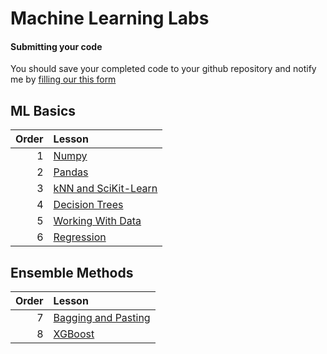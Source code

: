 # Machine Learning Labs

#### Submitting your code

You should save your completed code to your github repository and notify me by [filling our this form](https://forms.gle/U5HYHJdKaR5vDtSM9)

##

## ML Basics

| Order | Lesson                                         |
| ----: | :--------------------------------------------- |
|     1 | [Numpy](numpy.ipynb)                           |
|     2 | [Pandas](pandas.ipynb)                         |
|     3 | [kNN and SciKit-Learn](intro_to_sklearn.ipynb) |
|     4 | [Decision Trees](decision_trees.ipynb)         |
|     5 | [Working With Data](WorkingWithData.ipynb)     |
|     6 | [Regression](regression.ipynb)                 |



## Ensemble Methods

| Order | Lesson                                          |
| ----: | :---------------------------------------------- |
|     7 | [Bagging and Pasting](bagging_n_pasting.ipynb) |
|     8 | [XGBoost](xgboostLab.ipynb)                     |

